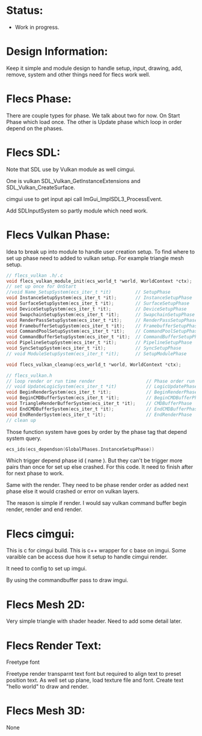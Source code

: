 # Status:
 - Work in progress.

# Design Information:
  Keep it simple and module design to handle setup, input, drawing, add, remove, system and other things need for flecs work well.

# Flecs Phase:
  There are couple types for phase. We talk about two for now. On Start Phase which load once. The other is Update phase which loop in order depend on the phases.

# Flecs SDL:
  Note that SDL use by Vulkan module as well cimgui.

  One is vulkan SDL_Vulkan_GetInstanceExtensions and SDL_Vulkan_CreateSurface.

  cimgui use to get input api call ImGui_ImplSDL3_ProcessEvent.

  Add SDLInputSystem so partly module which need work.

# Flecs Vulkan Phase:
  Idea to break up into module to handle user creation setup. To find where to set up phase need to added to vulkan setup. For example triangle mesh setup.

```c
// flecs_vulkan .h/.c
void flecs_vulkan_module_init(ecs_world_t *world, WorldContext *ctx);
// set up once for OnStart
//void Name_SetupSystem(ecs_iter_t *it)         // SetupPhase
void InstanceSetupSystem(ecs_iter_t *it);       // InstanceSetupPhase
void SurfaceSetupSystem(ecs_iter_t *it);        // SurfaceSetupPhase
void DeviceSetupSystem(ecs_iter_t *it);         // DeviceSetupPhase
void SwapchainSetupSystem(ecs_iter_t *it);      // SwapchainSetupPhase
void RenderPassSetupSystem(ecs_iter_t *it);     // RenderPassSetupPhase
void FramebufferSetupSystem(ecs_iter_t *it);    // FramebufferSetupPhase
void CommandPoolSetupSystem(ecs_iter_t *it);    // CommandPoolSetupPhase
void CommandBufferSetupSystem(ecs_iter_t *it);  // CommandBufferSetupPhase
void PipelineSetupSystem(ecs_iter_t *it);       // PipelineSetupPhase
void SyncSetupSystem(ecs_iter_t *it);           // SyncSetupPhase
// void ModuleSetupSystem(ecs_iter_t *it);      // SetupModulePhase

void flecs_vulkan_cleanup(ecs_world_t *world, WorldContext *ctx);
```

```c
// flecs_vulkan.h
// loop render or run time render                   // Phase order run time
// void UpdateLogicSystem(ecs_iter_t *it)           // LogicUpdatePhase
void BeginRenderSystem(ecs_iter_t *it);             // BeginRenderPhase
void BeginCMDBufferSystem(ecs_iter_t *it);          // BeginCMDBufferPhase
void TriangleRenderBufferSystem(ecs_iter_t *it);    // CMDBufferPhase
void EndCMDBufferSystem(ecs_iter_t *it);            // EndCMDBufferPhase
void EndRenderSystem(ecs_iter_t *it);               // EndRenderPhase
// clean up

```

  Those function system have goes by order by the phase tag that depend system query.

```c
ecs_ids(ecs_dependson(GlobalPhases.InstanceSetupPhase))
```
  Which trigger depend phase id ( name ). But they can't be trigger more pairs than once for set up else crashed. For this code. It need to finish after for next phase to work.

  Same with the render. They need to be phase render order as added next phase else it would crashed or error on vulkan layers.

  The reason is simple if render. I would say vulkan command buffer begin render, render and end render.

# Flecs cimgui:
  This is c for cimgui build. This is c++ wrapper for c base on imgui. Some varaible can be access due how it setup to handle cimgui render.

  It need to config to set up imgui.

  By using the commandbuffer pass to draw imgui.

# Flecs Mesh 2D:
  Very simple triangle with shader header. Need to add some detail later.

# Flecs Render Text:
  Freetype font

  Freetype render transparnt text font but required to align text to preset position text. As well set up plane, load texture file and font. Create text "hello world" to draw and render.

# Flecs Mesh 3D:
 None
